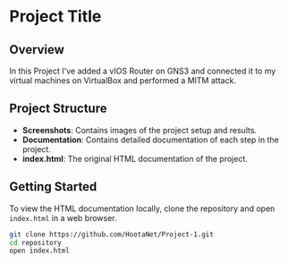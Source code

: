 # Project Title

## Overview
In this Project I've added a vIOS Router on GNS3 and connected it to my virtual machines on VirtualBox and performed a MITM attack.

## Project Structure
- **Screenshots**: Contains images of the project setup and results.
- **Documentation**: Contains detailed documentation of each step in the project.
- **index.html**: The original HTML documentation of the project.

## Getting Started
To view the HTML documentation locally, clone the repository and open `index.html` in a web browser.

```sh
git clone https://github.com/HootaNet/Project-1.git
cd repository
open index.html
